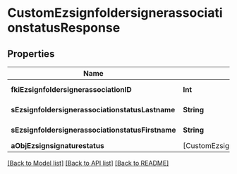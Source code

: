 # CustomEzsignfoldersignerassociationstatusResponse

## Properties
Name | Type | Description | Notes
------------ | ------------- | ------------- | -------------
**fkiEzsignfoldersignerassociationID** | **Int** | The unique ID of the Ezsignfoldersignerassociation | 
**sEzsignfoldersignerassociationstatusLastname** | **String** | The last name of the Ezsignsigner | 
**sEzsignfoldersignerassociationstatusFirstname** | **String** | The first name of the Ezsignsigner | 
**aObjEzsignsignaturestatus** | [CustomEzsignsignaturestatusResponse] |  | 

[[Back to Model list]](../README.md#documentation-for-models) [[Back to API list]](../README.md#documentation-for-api-endpoints) [[Back to README]](../README.md)


